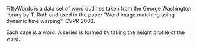 FiftyWords is a data set of word outlines taken from the George
Washington library by T. Rath and used in the paper "Word image
matching using dynamic time warping", CVPR 2003.

Each case is a word. A series is formed by taking the height
profile of the word.
